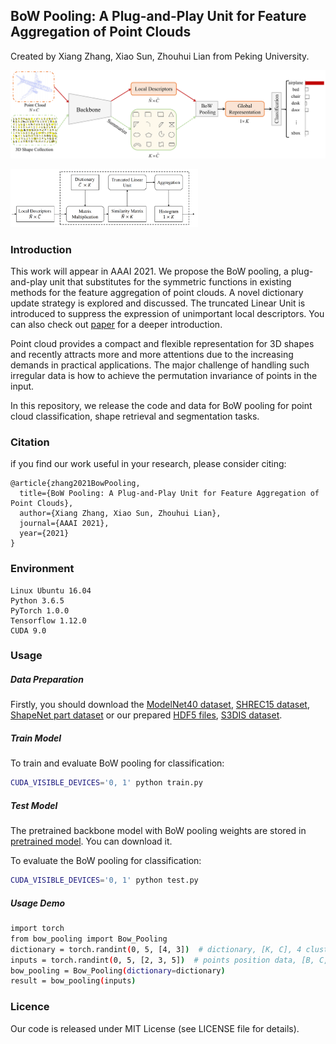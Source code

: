 ## BoW Pooling: A Plug-and-Play Unit for Feature Aggregation of Point Clouds
Created by Xiang Zhang, Xiao Sun, Zhouhui Lian from Peking University.

<!--![pipeline](figures/pipeline.png)-->
<!--![pipeline](figures/bow.png)-->
<p align="left">
<img src="figures/pipeline.png" alt="teaser" width="700" />
</p>

<p align="left">
<img src="figures/bow.png" alt="teaser" width="300" />
</p>

### Introduction

This work will appear in AAAI 2021. We propose the BoW pooling, a plug-and-play unit that substitutes for the symmetric functions in existing methods for the feature aggregation of point clouds. A novel dictionary update strategy is explored and discussed. The truncated Linear Unit is introduced to suppress the expression of unimportant local descriptors. You can also check out [paper]() for a deeper introduction.

Point cloud provides a compact and flexible representation for 3D shapes and recently attracts more and more attentions due to the increasing demands in practical applications. The major challenge of handling such irregular data is how to achieve the permutation invariance of points in the input.


In this repository, we release the code and data for BoW pooling for point cloud classification, shape retrieval and segmentation tasks.

### Citation

if you find our work useful in your research, please consider citing:

```
@article{zhang2021BowPooling,
  title={BoW Pooling: A Plug-and-Play Unit for Feature Aggregation of Point Clouds},
  author={Xiang Zhang, Xiao Sun, Zhouhui Lian},
  journal={AAAI 2021},
  year={2021}
}
```
### Environment
```
Linux Ubuntu 16.04
Python 3.6.5
PyTorch 1.0.0
Tensorflow 1.12.0
CUDA 9.0
```
### Usage

##### Data Preparation
Firstly, you should download the [ModelNet40 dataset](https://shapenet.cs.stanford.edu/media/modelnet40_ply_hdf5_2048.zip), [SHREC15 dataset](https://www.icst.pku.edu.cn/zlian/representa/3d15/dataset/index.htm), [ShapeNet part dataset](https://github.com/charlesq34/pointnet/blob/master/part_seg/download_data.sh) or our prepared [HDF5 files](https://drive.google.com/drive/folders/1c1vGv0WKmNM-h0N9Y1LuYcUv7OMtQe_k?usp=sharing), [S3DIS dataset](https://shapenet.cs.stanford.edu/media/indoor3d_sem_seg_hdf5_data.zip).
<!--```-->

<!--```-->

##### Train Model

To train and evaluate BoW pooling for classification:

```bash
CUDA_VISIBLE_DEVICES='0, 1' python train.py
```

##### Test Model

The pretrained backbone model with BoW pooling weights are stored in [pretrained model](https://drive.google.com). You can download it.

To evaluate the BoW pooling for classification:

```bash
CUDA_VISIBLE_DEVICES='0, 1' python test.py
```
##### Usage Demo
```bash
import torch
from bow_pooling import Bow_Pooling
dictionary = torch.randint(0, 5, [4, 3])  # dictionary, [K, C], 4 clustering centers with 3-dim vector
inputs = torch.randint(0, 5, [2, 3, 5])  # points position data, [B, C, N], batch_size=2, 5 points with 3-dim vector
bow_pooling = Bow_Pooling(dictionary=dictionary)
result = bow_pooling(inputs)
```
### Licence

Our code is released under MIT License (see LICENSE file for details).
